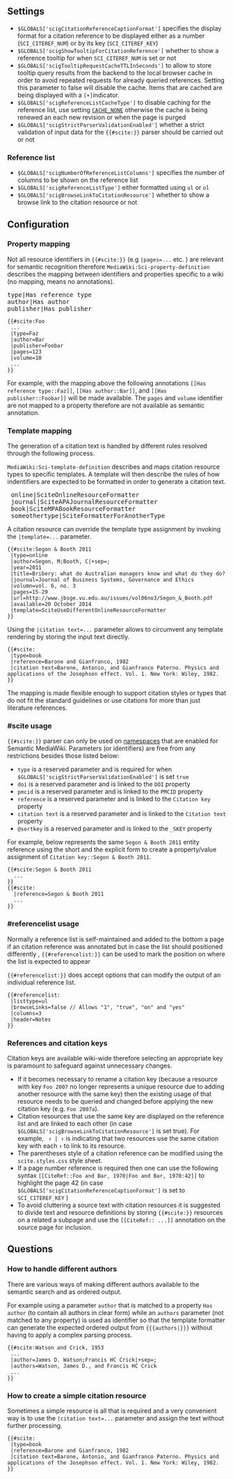 ## Settings

- `$GLOBALS['scigCitationReferenceCaptionFormat']` specifies the display format for a citation
  reference to be displayed either as a number (`SCI_CITEREF_NUM`) or by its key (`SCI_CITEREF_KEY`)
- `$GLOBALS['scigShowTooltipForCitationReference']` whether to show a reference tooltip
  for when `SCI_CITEREF_NUM` is set or not
- `$GLOBALS['scigTooltipRequestCacheTTLInSeconds']` to allow to store tooltip query results from
   the backend to the local browser cache in order to avoid repeated requests for already queried
   references. Setting this parameter to false will disable the cache. Items that are cached are being
   displayed with a `[+]`indicator.
- `$GLOBALS['scigReferenceListCacheType']` to disable caching for the reference list, use setting
  [`CACHE_NONE`][mw-cachetype] otherwise the cache is being renewed an each new revision or when
  the page is purged
- `$GLOBALS['scigStrictParserValidationEnabled']` whether a strict validation of input data for
  the `{{#scite:}}` parser should be carried out or not

### Reference list

- `$GLOBALS['scigNumberOfReferenceListColumns']` specifies the number of columns to be shown
  on the reference list
- `$GLOBALS['scigReferenceListType']` either formatted using `ul` or `ol`
- `$GLOBALS['scigBrowseLinkToCitationResource']` whether to show a browse link to the citation
  resource or not

## Configuration

### Property mapping

Not all resource identifiers in `{{#scite:}}` (e.g `|pages=...` etc. ) are relevant for semantic recognition
therefore `MediaWiki:Sci-property-definition` describes the mapping between identifiers
and properties specific to a wiki (no mapping, means no annotations).

<pre>
type|Has reference type
author|Has author
publisher|Has publisher
</pre>

```
{{#scite:Foo
 ...
 |type=Faz
 |author=Bar
 |publisher=Foobar
 |pages=123
 |volume=10
 ...
}}
```
For example, with the mapping above the following annotations `[[Has reference type::Faz]]`, `[[Has author::Bar]]`, and
`[[Has publisher::Foobar]]` will be made available. The `pages` and `volume` identifier are not mapped to a
property therefore are not available as semantic annotation.

### Template mapping

The generation of a citation text is handled by different rules resolved through
the following process.

`MediaWiki:Sci-template-definition` describes and maps citation resource types to specific
templates. A template will then describe the rules of how indentifiers are expected to be formatted
in order to generate a citation text.

<pre>
 online|SciteOnlineResourceFormatter
 journal|SciteAPAJournalResourceFormatter
 book|SciteMPABookResourceFormatter
 someothertype|SciteFormatterForAnotherType
</pre>

A citation resource can override the template type assignment by invoking
the `|template=...` parameter.

```
{{#scite:Segon & Booth 2011
 |type=online
 |author=Segon, M;Booth, C|+sep=;
 |year=2011
 |title=Bribery: what do Australian managers know and what do they do?
 |journal=Journal of Business Systems, Governance and Ethics
 |volumn=vol. 6, no. 3
 |pages=15-29
 |url=http://www.jbsge.vu.edu.au/issues/vol06no3/Segon_&_Booth.pdf
 |available=20 October 2014
 |template=SciteUseDifferentOnlineResourceFormatter
}}
```

Using the `|citation text=...` parameter allows to circumvent
any template rendering by storing the input text directly.

```
{{#scite:
 |type=book
 |reference=Barone and Gianfranco, 1982
 |citation text=Barone, Antonio, and Gianfranco Paterno. Physics and applications of the Josephson effect. Vol. 1. New York: Wiley, 1982.
}}
```

The mapping is made flexible enough to support citation styles or types that
do not fit the standard guidelines or use citations for more than just
literature references.

### #scite usage

`{{#scite:}}` parser can only be used on [namespaces][smw-ns] that are enabled
for Semantic MediaWiki. Parameters (or identifiers) are free from any restrictions
besides those listed below:

- `type` is a reserved parameter and is required for when `$GLOBALS['scigStrictParserValidationEnabled']` is set `true`
- `doi` is a reserved parameter and is linked to the `DOI` property
- `pmcid` is a reserved parameter and is linked to the `PMCID` property
- `reference` is a reserved parameter and is linked to the `Citation key` property
- `citation text` is a reserved parameter and is linked to the `Citation text` property
- `@sortkey` is a reserved parameter and is linked to the `_SKEY` property

For example, below represents the same `Segon & Booth 2011` entity reference using the
short and the explicit form to create a property/value assignment of
`Citation key::Segon & Booth 2011`.

```
{{#scite:Segon & Booth 2011
  ...
}}
{{#scite:
  |reference=Segon & Booth 2011
  ...
}}
```

### #referencelist usage

Normally a reference list is self-maintained and added to the bottom a page if
an citation reference was annotated but in case the list should positioned
differently , `{{#referencelist:}}` can be used to mark the position on where the
list is expected to appear

`{{#referencelist:}}` does accept options that can modify the output of an individual
reference list.

```
{{#referencelist:
 |listtype=ul
 |browseLinks=false // Allows "1", "true", "on" and "yes"
 |columns=3
 |header=Notes
}}
```

### References and citation keys

Citation keys are available wiki-wide therefore selecting an
appropriate key is paramount to safeguard against unnecessary changes.

- If it becomes necessary to rename a citation key (because a resource with key
`Foo 2007` no longer represents a unique resource due to adding another resource
with the same key) then the existing usage of that resource needs to be queried and
changed before applying the new citation key (e.g. `Foo 2007a`).
- Citation resources that use the same key are displayed on the reference list
and are linked to each other (in case `$GLOBALS['scigBrowseLinkToCitationResource']` is set
true). For example, ` ↑ | ↑` is indicating that two resources use the same citation
key with each `↑` to link to its resource.
- The parentheses style of a citation reference can be modified using the `scite.styles.css`
style sheet.
- If a page number reference is required then one can use the following syntax
  `[[CiteRef::Foo and Bar, 1970|Foo and Bar, 1970:42]]` to highlight the page 42 (in case
  `$GLOBALS['scigCitationReferenceCaptionFormat']` is set to `SCI_CITEREF_KEY` )
- To avoid cluttering a source text with citation resources it is suggested to divide
text and resource definitions by storing `{{#scite:}}` resources on a related a subpage
and use the `[[CiteRef:: ...]]` annotation on the source page for inclusion.

## Questions

### How to handle different authors

There are various ways of making different authors available to the semantic search
and as ordered output.

For example using a parameter `author` that is matched to a property `Has author`
(to contain all authors in clear form) while an `authors` parameter (not matched to any
property) is used as identifier so that the template formatter can generate the expected
ordered output from `{{{authors|}}}`  without having to apply a complex parsing process.

```
{{#scite:Watson and Crick, 1953
 ...
 |author=James D. Watson;Francis HC Crick|+sep=;
 |authors=Watson, James D., and Francis HC Crick
 ...
}}
```

### How to create a simple citation resource

Sometimes a simple resource is all that is required and a very convenient way is
to use the `|citation text=...` parameter and assign the text without further processing.

```
{{#scite:
 |type=book
 |reference=Barone and Gianfranco, 1982
 |citation text=Barone, Antonio, and Gianfranco Paterno. Physics and applications of the Josephson effect. Vol. 1. New York: Wiley, 1982.
}}
```

[mw-cachetype]: http://www.mediawiki.org/wiki/Manual:$wgMainCacheType
[smw-ns]: https://semantic-mediawiki.org/wiki/Help:$smwgNamespacesWithSemanticLinks